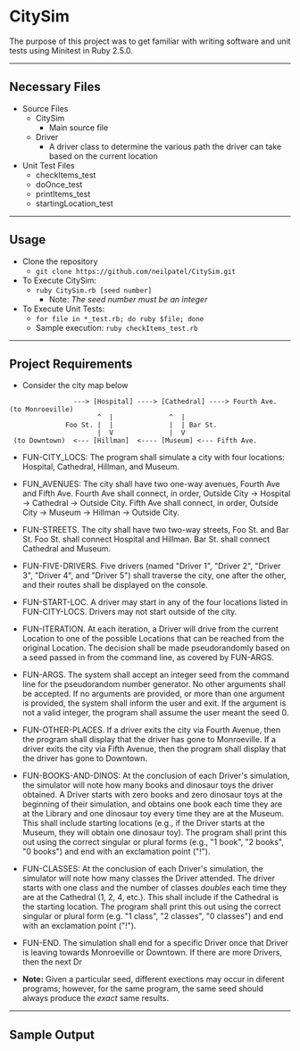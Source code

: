 # CitySim

The purpose of this project was to get familiar with writing software and unit tests using Minitest in Ruby 2.5.0.

___
## Necessary Files
+ Source Files
	+ CitySim
		+ Main source file
	+ Driver
		+ A driver class to determine the various path the driver can take based on the current location
+ Unit Test Files
	+ checkItems_test
	+ doOnce_test
	+ printItems_test
	+ startingLocation_test
___
## Usage
+ Clone the repository
	+ `git clone https://github.com/neilpatel/CitySim.git`
+ To Execute CitySim:
	+ `ruby CitySim.rb [seed number]`
		+ Note: *The seed number must be an integer*
+ To Execute Unit Tests:
	+ `for file in *_test.rb; do ruby $file; done`
	+ Sample execution: `ruby checkItems_test.rb`
___
## Project Requirements
+ Consider the city map below
```	
                ---> [Hospital] ----> [Cathedral] ----> Fourth Ave. (to Monroeville)
                      ^  |              ^  |
              Foo St. |  |              |  | Bar St.
                      |  V              |  V
 (to Downtown)  <--- [Hillman]  <---- [Museum] <--- Fifth Ave.
```
+ FUN-CITY_LOCS: The program shall simulate a city with four locations: Hospital, Cathedral, Hillman, and Museum.
+ FUN_AVENUES: The city shall have two one-way avenues, Fourth Ave and Fifth Ave.  Fourth Ave shall connect, in order, Outside City -> Hospital -> Cathedral -> Outside City.  Fifth Ave shall connect, in order, Outside City -> Museum -> Hillman -> Outside City.
+ FUN-STREETS. The city shall have two two-way streets, Foo St. and Bar St.  Foo St. shall connect Hospital and Hillman.  Bar St. shall connect Cathedral and Museum.
+ FUN-FIVE-DRIVERS. Five drivers (named "Driver 1", "Driver 2", "Driver 3", "Driver 4", and "Driver 5") shall traverse the city, one after the other, and their routes shall be displayed on the console.
+ FUN-START-LOC. A driver may start in any of the four locations listed in FUN-CITY-LOCS.  Drivers may not start outside of the city.
+ FUN-ITERATION. At each iteration, a Driver will drive from the current Location to one of the possible Locations that can be reached from the original Location.  The decision shall be made pseudorandomly based on a seed passed in from the command line, as covered by FUN-ARGS.
+ FUN-ARGS. The system shall accept an integer seed from the command line for the pseudorandom number generator.  No other arguments shall be accepted.  If no arguments are provided, or more than one argument is provided, the system shall inform the user and exit.  If the argument is not a valid integer, the program shall assume the user meant the seed 0.
+ FUN-OTHER-PLACES. If a driver exits the city via Fourth Avenue, then the program shall display that the driver has gone to Monroeville.  If a driver exits the city via Fifth Avenue, then the program shall display that the driver has gone to Downtown.
+ FUN-BOOKS-AND-DINOS: At the conclusion of each Driver's simulation, the simulator will note how many books and dinosaur toys the driver obtained.  A Driver starts with zero books and zero dinosaur toys at the beginning of their simulation, and obtains one book each time they are at the Library and one dinosaur toy every time they are at the Museum.  This shall include starting locations (e.g., if the Driver starts at the Museum, they will obtain one dinosaur toy).  The program shall print this out using the correct singular or plural forms (e.g., "1 book", "2 books", "0 books") and end with an exclamation point ("!").
+ FUN-CLASSES: At the conclusion of each Driver's simulation, the simulator will note how many classes the Driver attended.  The driver starts with one class and the number of classes *doubles* each time they are at the Cathedral (1, 2, 4, etc.).  This shall include if the Cathedral is the starting location.  The program shall print this out using the correct singular or plural form (e.g. "1 class", "2 classes", "0 classes") and end with an exclamation point ("!").
+ FUN-END. The simulation shall end for a specific Driver once that Driver is leaving towards Monroeville or Downtown.  If there are more Drivers, then the next Dr

+ **Note:** Given a particular seed, different exections may occur in diferent programs; however, for the same program, the same seed should always produce the *exact* same results. 

___
## Sample Output